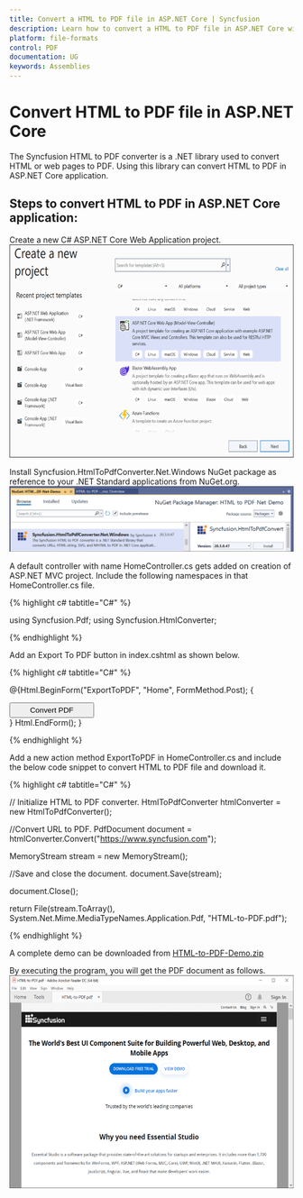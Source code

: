 ```yaml
---
title: Convert a HTML to PDF file in ASP.NET Core | Syncfusion
description: Learn how to convert a HTML to PDF file in ASP.NET Core with easy steps using Syncfusion .NET HTML converter library.
platform: file-formats
control: PDF
documentation: UG
keywords: Assemblies
---
```


# Convert HTML to PDF file in ASP.NET Core

The Syncfusion HTML to PDF converter is a .NET library used to convert HTML or web pages to PDF. Using this library can convert HTML to PDF in ASP.NET Core application.  

## Steps to convert HTML to PDF in ASP.NET Core application:

Create a new C# ASP.NET Core Web Application project.
![convert_HtmltoPdf_ASP.NET_CORE1](htmlconversion_images\aspnetcore1.png)

Install Syncfusion.HtmlToPdfConverter.Net.Windows NuGet package as reference to your .NET Standard applications from NuGet.org.
![convert_HtmltoPdf_ASP.NET_CORE2](htmlconversion_images\aspnetcore2.png)

A default controller with name HomeController.cs gets added on creation of ASP.NET MVC project. Include the following namespaces in that HomeController.cs file.

{% highlight c# tabtitle="C#" %}

using Syncfusion.Pdf;
using Syncfusion.HtmlConverter;

{% endhighlight %}

Add an Export To PDF button in index.cshtml as shown below.

{% highlight c# tabtitle="C#" %}

@{Html.BeginForm("ExportToPDF", "Home", FormMethod.Post);
{
<div>
    <input type="submit" value="Convert PDF" style="width:150px;height:27px" />
</div>
}
Html.EndForm();
}

{% endhighlight %}

Add a new action method ExportToPDF in HomeController.cs and include the below code snippet to convert HTML to PDF file and download it.

{% highlight c# tabtitle="C#" %}

// Initialize HTML to PDF converter.
HtmlToPdfConverter htmlConverter = new HtmlToPdfConverter();

//Convert URL to PDF.
PdfDocument document = htmlConverter.Convert("https://www.syncfusion.com");

MemoryStream stream = new MemoryStream();

//Save and close the document. 
document.Save(stream);

document.Close(); 

return File(stream.ToArray(), System.Net.Mime.MediaTypeNames.Application.Pdf, "HTML-to-PDF.pdf");

{% endhighlight %}

A complete demo can be downloaded from [HTML-to-PDF-Demo.zip](https://www.syncfusion.com/downloads/support/directtrac/general/ze/HTML-to-PDF-Net-Demo1022175116)  

By executing the program, you will get the PDF document as follows.
![convert_HtmltoPdf_ASP.NET_CORE2](htmlconversion_images\htmltopdfoutput.png)



